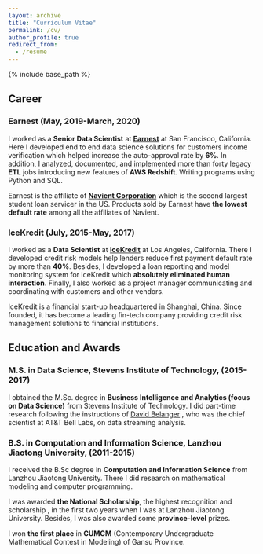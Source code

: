 ```yaml
---
layout: archive
title: "Curriculum Vitae"
permalink: /cv/
author_profile: true
redirect_from:
  - /resume
---
```


{% include base_path %}

## Career
### Earnest (May, 2019-March, 2020)
I worked as a **Senior Data Scientist** at **[Earnest](https://www.earnest.com/)** at San
Francisco, California. Here I developed end to end data science solutions for
customers income verification which helped increase the auto-approval rate by
**6%**. In addition, I analyzed, documented, and implemented more than forty
legacy **ETL** jobs introducing new features of **AWS Redshift**. Writing programs using
Python and SQL.

Earnest is the affiliate of **[Navient Corporation](https://navient.com/)** which
is the second largest student loan servicer in the US. Products sold by Earnest
have **the lowest default rate** among all the affiliates of Navient.

### IceKredit (July, 2015-May, 2017)
I worked as a **Data Scientist** at **[IceKredit](http://www.icekredit.com/)**
at Los Angeles, California. There I developed credit risk models help lenders
reduce first payment default rate by more than **40%**. Besides, I developed a
loan reporting and model monitoring system for IceKredit which **absolutely
eliminated human interaction**. Finally, I also worked as a project manager
communicating and coordinating with customers and other vendors.

IceKredit is a financial start-up headquartered in Shanghai, China. Since
founded, it has become a leading fin-tech company providing credit risk
management solutions to financial institutions.


## Education and Awards
### M.S. in Data Science, Stevens Institute of Technology, (2015-2017)
I obtained the M.Sc. degree in **Business Intelligence and Analytics (focus on
  Data Science)** from Stevens Institute of Technology. I did part-time research
following the instructions of [David Belanger](https://www.linkedin.com/in/david-belanger-0b13362/)
, who was the chief scientist at AT&T Bell Labs, on data streaming analysis.
### B.S. in Computation and Information Science, Lanzhou Jiaotong University, (2011-2015)
I received the B.Sc degree in **Computation and Information Science** from
Lanzhou Jiaotong University. There I did research on mathematical modeling and
computer programming.

I was awarded **the National Scholarship**, the highest recognition and
scholarship , in the first two years when I was at Lanzhou Jiaotong University.
Besides, I was also awarded some **province-level** prizes.

I won **the first place** in **CUMCM** (Contemporary Undergraduate Mathematical
Contest in Modeling) of Gansu Province.
